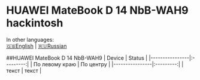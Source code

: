 # HUAWEI MateBook D 14 NbB-WAH9 hackintosh


In other languages:  
[🇬🇧English](README.md) |  [🇷🇺Russian](README-RU.md)  

##HUAWEI MateBook D 14 NbB-WAH9
| Device | Status |
|----------------|:---------:|
| По левому краю | По центру |
|----------------|:---------:|
| текст | текст |
